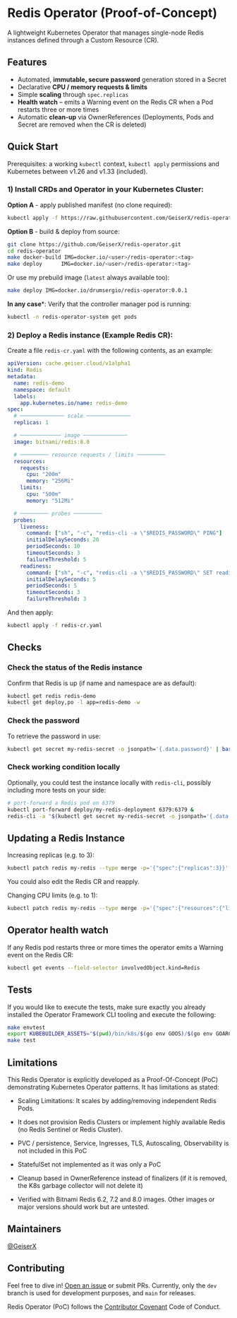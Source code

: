 # Redis Operator (Proof-of-Concept)

A lightweight Kubernetes Operator that manages single-node Redis instances defined through a Custom Resource (CR).

Features
---------
* Automated, **immutable, secure password** generation stored in a Secret
* Declarative **CPU / memory requests & limits**
* Simple **scaling** through `spec.replicas`
* **Health watch** – emits a Warning event on the Redis CR when a Pod restarts
  three or more times
* Automatic **clean-up** via OwnerReferences (Deployments, Pods and Secret are
  removed when the CR is deleted)

## Quick Start

Prerequisites: a working `kubectl` context, `kubectl apply` permissions and Kubernetes between v1.26 and v1.33 (included).

### 1) Install CRDs and Operator in your Kubernetes Cluster:

**Option A** - apply published manifest (no clone required):
```bash
kubectl apply -f https://raw.githubusercontent.com/GeiserX/redis-operator/config/deploy-redis-operator.yaml
```

**Option B** - build & deploy from source:
```bash
git clone https://github.com/GeiserX/redis-operator.git
cd redis-operator
make docker-build IMG=docker.io/<user>/redis-operator:<tag>
make deploy      IMG=docker.io/<user>/redis-operator:<tag>
```

Or use my prebuild image (`latest` always available too):
```bash
make deploy IMG=docker.io/drumsergio/redis-operator:0.0.1
```

**In any case***: Verify that the controller manager pod is running:
```bash
kubectl -n redis-operator-system get pods
```

### 2) Deploy a Redis instance (Example Redis CR):

Create a file `redis-cr.yaml` with the following contents, as an example:

```yaml
apiVersion: cache.geiser.cloud/v1alpha1
kind: Redis
metadata:
  name: redis-demo
  namespace: default
  labels:
    app.kubernetes.io/name: redis-demo
spec:
  # ────────────── scale ──────────────
  replicas: 1

  # ───────────── image ──────────────
  image: bitnami/redis:8.0

  # ───────── resource requests / limits ─────────
  resources:
    requests:
      cpu: "200m"
      memory: "256Mi"
    limits:
      cpu: "500m"
      memory: "512Mi"

  # ───────── probes ─────────
  probes:
    liveness:
      command: ["sh", "-c", "redis-cli -a \"$REDIS_PASSWORD\" PING"]
      initialDelaySeconds: 20
      periodSeconds: 10
      timeoutSeconds: 3
      failureThreshold: 5
    readiness:
      command: ["sh", "-c", "redis-cli -a \"$REDIS_PASSWORD\" SET readiness_probe OK"]
      initialDelaySeconds: 5
      periodSeconds: 5
      timeoutSeconds: 3
      failureThreshold: 3
```

And then apply:
```bash
kubectl apply -f redis-cr.yaml
```

## Checks

### Check the status of the Redis instance

Confirm that Redis is up (if name and namespace are as default):

```bash
kubectl get redis redis-demo
kubectl get deploy,po -l app=redis-demo -w 
```

### Check the password
To retrieve the password in use:

```bash
kubectl get secret my-redis-secret -o jsonpath='{.data.password}' | base64 --decode
```

### Check working condition locally
Optionally, you could test the instance locally with `redis-cli`, possibly including more tests on your side:
```bash
# port-forward a Redis pod on 6379
kubectl port-forward deploy/my-redis-deployment 6379:6379 &
redis-cli -a "$(kubectl get secret my-redis-secret -o jsonpath='{.data.password}' | base64 --decode)" PING
```

## Updating a Redis Instance

Increasing replicas (e.g. to 3):

```bash
kubectl patch redis my-redis --type merge -p='{"spec":{"replicas":3}}'
```
You could also edit the Redis CR and reapply.

Changing CPU limits (e.g. to 1):

```bash
kubectl patch redis my-redis --type merge -p='{"spec":{"resources":{"limits":{"cpu":"1"}}}}'
```

## Operator health watch

If any Redis pod restarts three or more times the operator emits a Warning event on the Redis CR:

```bash
kubectl get events --field-selector involvedObject.kind=Redis
```

## Tests

If you would like to execute the tests, make sure exactly you already installed the Operator Framework CLI tooling and execute the following:
```bash
make envtest
export KUBEBUILDER_ASSETS="$(pwd)/bin/k8s/$(go env GOOS)/$(go env GOARCH)"
make test
```

## Limitations

This Redis Operator is explicitly developed as a Proof-Of-Concept (PoC) demonstrating Kubernetes Operator patterns. It has limitations as stated:

- Scaling Limitations: It scales by adding/removing independent Redis Pods.

- It does not provision Redis Clusters or implement highly available Redis (no Redis Sentinel or Redis Cluster).

- PVC / persistence, Service, Ingresses, TLS, Autoscaling, Observability is not included in this PoC

- StatefulSet not implemented as it was only a PoC

- Cleanup based in OwnerReference instead of finalizers (if it is removed, the K8s garbage collector will not delete it)

- Verified with Bitnami Redis 6.2, 7.2 and 8.0 images. Other images or major versions should work but are untested.

## Maintainers

[@GeiserX](https://github.com/GeiserX)

## Contributing

Feel free to dive in! [Open an issue](https://github.com/GeiserX/genieacs-docker/issues/new) or submit PRs. Currently, only the `dev` branch is used for development purposes, and `main` for releases.

Redis Operator (PoC) follows the [Contributor Covenant](http://contributor-covenant.org/version/2/1/) Code of Conduct.
